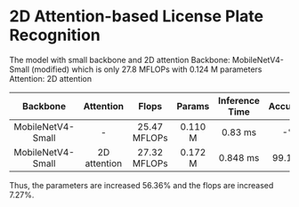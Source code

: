 # 2D Attention-based License Plate Recognition

The model with small backbone and 2D attention
Backbone: MobileNetV4-Small (modified) which is only 27.8 MFLOPs with 0.124 M parameters
Attention: 2D attention

| Backbone          | Attention     | Flops         | Params    | Inference Time    | Accuracy  |
| :---:             | :---:         | :---:         | :---:     | :---:             | :---:     |
| MobileNetV4-Small | -             | 25.47 MFLOPs  | 0.110 M   | 0.83 ms           | -%        |
| MobileNetV4-Small | 2D attention  | 27.32 MFLOPs  | 0.172 M   | 0.848 ms          | 99.19%    |

Thus, the parameters are increased 56.36% and the flops are increased 7.27%.
